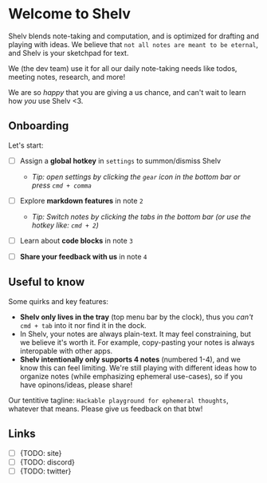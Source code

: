 # Welcome to **Shelv**

Shelv blends note-taking and computation, and is optimized for drafting and playing with ideas. We believe that `not all notes are meant to be eternal`, and Shelv is your sketchpad for text.

We (the dev team) use it for all our daily note-taking needs like todos, meeting notes, research, and more!

We are so *happy* that you are giving a us chance, and can't wait to learn how *you* use Shelv <3.

## Onboarding

Let's start:

- [ ] Assign a **global hotkey** in `settings` to summon/dismiss Shelv
  - *Tip: open settings by clicking the `gear` icon in the bottom bar or press `cmd + comma`*
- [ ] Explore **markdown features** in note `2`
  - *Tip: Switch notes by clicking the tabs in the bottom bar (or use the hotkey like: `cmd + 2`)*
- [ ] Learn about **code blocks** in note `3`
- [ ] **Share your feedback with us** in note `4`


## Useful to know


Some quirks and key features:
- **Shelv only lives in the tray** (top menu bar by the clock), thus you *can't* `cmd + tab` into it nor find it in the dock. 
- In Shelv, your notes are always plain-text. It may feel constraining, but we believe it's worth it. For example, copy-pasting your notes is always interopable with other apps.
- **Shelv intentionally only supports 4 notes** (numbered 1-4), and we know this can feel limiting. We're still playing with different ideas how to organize notes (while emphasizing ephemeral use-cases), so if you have opinons/ideas, please share!

Our tentitive tagline: `Hackable playground for ephemeral thoughts`, whatever that means. Please give us feedback on that btw!


## Links
- [ ] {TODO: site}
- [ ] {TODO: discord}
- [ ] {TODO: twitter}
